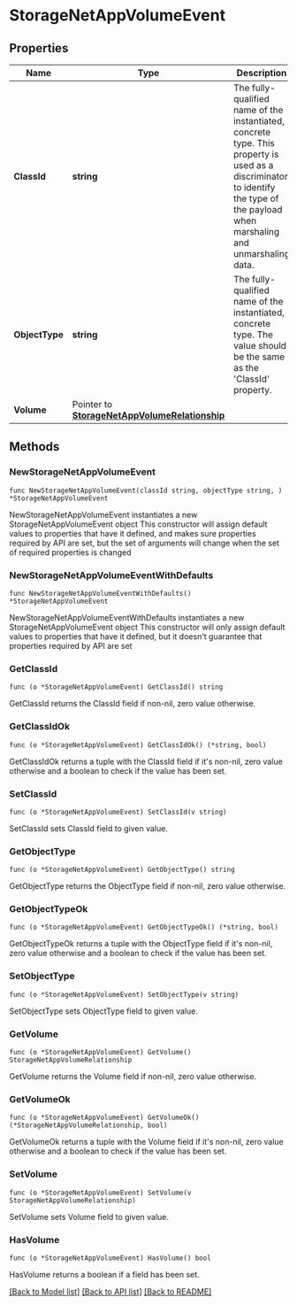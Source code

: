 # StorageNetAppVolumeEvent

## Properties

Name | Type | Description | Notes
------------ | ------------- | ------------- | -------------
**ClassId** | **string** | The fully-qualified name of the instantiated, concrete type. This property is used as a discriminator to identify the type of the payload when marshaling and unmarshaling data. | [default to "storage.NetAppVolumeEvent"]
**ObjectType** | **string** | The fully-qualified name of the instantiated, concrete type. The value should be the same as the &#39;ClassId&#39; property. | [default to "storage.NetAppVolumeEvent"]
**Volume** | Pointer to [**StorageNetAppVolumeRelationship**](StorageNetAppVolumeRelationship.md) |  | [optional] 

## Methods

### NewStorageNetAppVolumeEvent

`func NewStorageNetAppVolumeEvent(classId string, objectType string, ) *StorageNetAppVolumeEvent`

NewStorageNetAppVolumeEvent instantiates a new StorageNetAppVolumeEvent object
This constructor will assign default values to properties that have it defined,
and makes sure properties required by API are set, but the set of arguments
will change when the set of required properties is changed

### NewStorageNetAppVolumeEventWithDefaults

`func NewStorageNetAppVolumeEventWithDefaults() *StorageNetAppVolumeEvent`

NewStorageNetAppVolumeEventWithDefaults instantiates a new StorageNetAppVolumeEvent object
This constructor will only assign default values to properties that have it defined,
but it doesn't guarantee that properties required by API are set

### GetClassId

`func (o *StorageNetAppVolumeEvent) GetClassId() string`

GetClassId returns the ClassId field if non-nil, zero value otherwise.

### GetClassIdOk

`func (o *StorageNetAppVolumeEvent) GetClassIdOk() (*string, bool)`

GetClassIdOk returns a tuple with the ClassId field if it's non-nil, zero value otherwise
and a boolean to check if the value has been set.

### SetClassId

`func (o *StorageNetAppVolumeEvent) SetClassId(v string)`

SetClassId sets ClassId field to given value.


### GetObjectType

`func (o *StorageNetAppVolumeEvent) GetObjectType() string`

GetObjectType returns the ObjectType field if non-nil, zero value otherwise.

### GetObjectTypeOk

`func (o *StorageNetAppVolumeEvent) GetObjectTypeOk() (*string, bool)`

GetObjectTypeOk returns a tuple with the ObjectType field if it's non-nil, zero value otherwise
and a boolean to check if the value has been set.

### SetObjectType

`func (o *StorageNetAppVolumeEvent) SetObjectType(v string)`

SetObjectType sets ObjectType field to given value.


### GetVolume

`func (o *StorageNetAppVolumeEvent) GetVolume() StorageNetAppVolumeRelationship`

GetVolume returns the Volume field if non-nil, zero value otherwise.

### GetVolumeOk

`func (o *StorageNetAppVolumeEvent) GetVolumeOk() (*StorageNetAppVolumeRelationship, bool)`

GetVolumeOk returns a tuple with the Volume field if it's non-nil, zero value otherwise
and a boolean to check if the value has been set.

### SetVolume

`func (o *StorageNetAppVolumeEvent) SetVolume(v StorageNetAppVolumeRelationship)`

SetVolume sets Volume field to given value.

### HasVolume

`func (o *StorageNetAppVolumeEvent) HasVolume() bool`

HasVolume returns a boolean if a field has been set.


[[Back to Model list]](../README.md#documentation-for-models) [[Back to API list]](../README.md#documentation-for-api-endpoints) [[Back to README]](../README.md)


